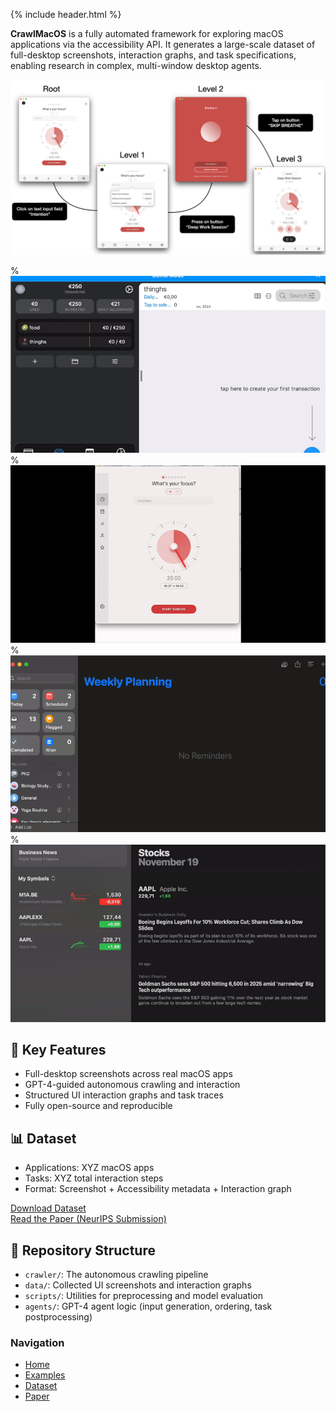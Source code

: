 {% include header.html %}

**CrawlMacOS** is a fully automated framework for exploring macOS applications via the accessibility API. It generates a large-scale dataset of full-desktop screenshots, interaction graphs, and task specifications, enabling research in complex, multi-window desktop agents.

![CrawlMacOS Banner](assets/banner.png)

% ![CrawlMacOS Crawler](assets/MoneyWiz.gif)
% ![CrawlMacOS Crawler2](assets/Session.gif)
% ![CrawlMacOS Crawler3](assets/Reminders.gif)
% ![CrawlMacOS Crawler3](assets/Stocks.gif)

## 🚀 Key Features

- Full-desktop screenshots across real macOS apps
- GPT-4-guided autonomous crawling and interaction
- Structured UI interaction graphs and task traces
- Fully open-source and reproducible

## 📊 Dataset

- Applications: XYZ macOS apps
- Tasks: XYZ total interaction steps
- Format: Screenshot + Accessibility metadata + Interaction graph

[Download Dataset](#)  
[Read the Paper (NeurIPS Submission)](#)

## 📂 Repository Structure

- `crawler/`: The autonomous crawling pipeline
- `data/`: Collected UI screenshots and interaction graphs
- `scripts/`: Utilities for preprocessing and model evaluation
- `agents/`: GPT-4 agent logic (input generation, ordering, task postprocessing)


### Navigation

- [Home](index.md)
- [Examples](examples.md)
- [Dataset](#)
- [Paper](#)

